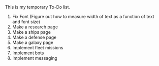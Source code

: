 This is my temporary To-Do list.
1. Fix Font (Figure out how to measure width of text as a function of text and font size)
2. Make a research page
3. Make a ships page
4. Make a defense page
5. Make a galaxy page
6. Implement fleet missions
7. Implement bots
8. Implement messaging
